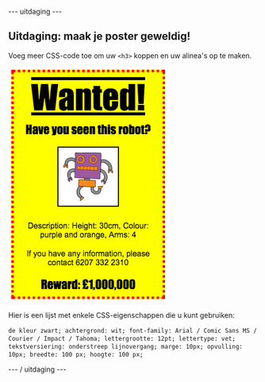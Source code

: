 \--- uitdaging \---

## Uitdaging: maak je poster geweldig!

Voeg meer CSS-code toe om uw `<h3>` koppen en uw alinea's op te maken.

![screenshot](images/wanted-final.png)

Hier is een lijst met enkele CSS-eigenschappen die u kunt gebruiken:

    de kleur zwart; achtergrond: wit; font-family: Arial / Comic Sans MS / Courier / Impact / Tahoma; lettergrootte: 12pt; lettertype: vet; tekstversiering: onderstreep lijnovergang; marge: 10px; opvulling: 10px; breedte: 100 px; hoogte: 100 px;
    

\--- / uitdaging \---